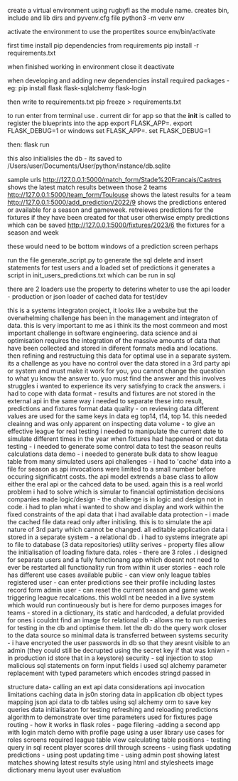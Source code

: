 create a virtual environment using rugbyfl as the module name. creates bin, include and lib dirs and pyvenv.cfg file
python3 -m venv env

activate the environment to use the propertites
source env/bin/activate

first time install pip dependencies from requirements
pip install -r requirements.txt

when finished working in environment close it
deactivate

when developing and adding new dependencies
install required packages - eg:
pip install flask flask-sqlalchemy flask-login

then write to requirements.txt
pip freeze > requirements.txt

to run enter from terminal use . current dir for app so that the **init** is called to register the blueprints into the app
export FLASK_APP=.
export FLASK_DEBUG=1
or windows 
set FLASK_APP=.
set FLASK_DEBUG=1

then:
flask run

this also initialisies the db - its saved to /Users/user/Documents/User/python/instance/db.sqlite

sample urls
http://127.0.0.1:5000/match_form/Stade%20Francais/Castres shows the latest match results between those 2 teams
http://127.0.0.1:5000/team_form/Toulouse shows the latest results for a team
http://127.0.0.1:5000/add_prediction/2022/9 shows the predictions entered or available for a season and gameweek. retreieves predictions for the fixtures if they have been created for that user otherwise empty predictions which can be saved
http://127.0.0.1:5000/fixtures/2023/6 the fixtures for a season and week

these would need to be bottom windows of a prediction screen perhaps

run the file generate_script.py to generate the sql delete and insert statements for test users and a loaded set of predictions
it generates a script in init_users_predictions.txt which can be run in sql

there are 2 loaders use the property to deterins wheter to use the api loader - production or json loader of cached data for test/dev

this is a systems integraton project, it looks like a website but the overwhelming challenge has been in the management and integraton of data. this is very important to me as i think its the most commeon and most important challenge in software engineering. data science and ai optimisation requires the integration of the massive amounts of data that have been collected and stored in diferent formats media and locations. then refining and restructuing this data for optimal use in a separate system. its a challenge as you have no control over the data stored in a 3rd party api or system and must make it work for you, you cannot change the question to what yu know the answer to. yuo must find the answer and this involves struggles i wanted to experience its very satisfying to crack the answers.
i had to cope with
data format - results and fixtures are not stored in the external api in the same way i needed to separate these into result, predictions and fixtures format
data quality - on reviewing data different values are used for the same keys in data eg top14, t14, top 14. this needed cleainng and was only apparent on inspecting
data volume - to give an effective league for real testing i needed to manipulate the current date to simulate different times in the year when fixtures had happened or not
data testing - i needed to generate some control data to test the season reults calculations
data demo - i needed to generate bulk data to show league table from many simulated users
api challenges - i had to 'cache' data into a file for season as api invocations were limited to a small number before occuring significatnt costs. the api model extrends a base class to allow either the eral api or the cahced data to be used. again this is a real world problem i had to solve which is simular to financial optimistation decisions companies made
logic/design - the challenge is in logic and design not in code. i had to plan what i wanted to show and display and work within the fixed constraints of the api data that i had available
data protection - i made the cached file data read only after initisling. this is to simulate the api nature of 3rd party which cannot be changed. all editable application data i stored in a separate system - a relational db . i had to systems integrate api to file to database (3 data repositories)
utility serives - property files allow the initialisation of loading fixture data.
roles - there are 3 roles . i designed for separate users and a fully functionang app which doesnt not need to ever be restarted all functionality run from within it
user stories - each role has different use cases available
public - can view only league tables
registered user - can enter predictions see their profile including lastes record form
admin user - can reset the current season and game week triggering league recalcations. this woldl nt be needed in a live system which would run continueously but is here for demo purposes
images for teams - stored in a dictionary, its static and hardcoded, a defulat provided for ones i couldnt find an image for
relational db - allows me to run queries for testing in the db and optimise them. let the db do the query work closer to the data source so minimal data is transferred between systems
security - i have encryoted the user passwords in db so that they aresnt visible to an admin (they could still be decrupted using the secret key if that was kniwn - in production id store that in a keystore)
security - sql injection to stop malicious sql statements on form input fields i used sql alchemy parameter replacement with typed parameters which encodes stringd passed in

structure
data- calling an ext api
data considerations
api invocation limitations
caching data in js0n
storing data in application db object types
mapping json api data to db tables
using sql alchemy orm to save
key queries
data initialisaton for testing
refreshing and reloading predictions algorithm to demonstrate over time
parameters used for fixtures
page routing - how it works in flask
roles - page filering -adding a second app with login match
demo with profile page
using a user library
use cases for roles
screens required
league table view
calculating table positions - testing query in sql
recent player scores
drill through screens - using flask
updating predictions - using post
updating time - using admin post
showing latest matches
showing latest results
style
using html and stylesheets
image dictionary
menu layout
user evaluation

